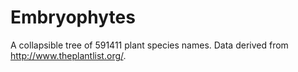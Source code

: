 Embryophytes
============

A collapsible tree of 591411 plant species names. Data derived from http://www.theplantlist.org/.
